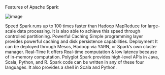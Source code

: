Features of Apache Spark:

![image](https://user-images.githubusercontent.com/32897934/119875372-50403a80-bf44-11eb-8939-4ac8996a1e4d.png)

Speed
Spark runs up to 100 times faster than Hadoop MapReduce for large-scale data processing. It is also able to achieve this speed through controlled partitioning.
Powerful Caching
Simple programming layer provides powerful caching and disk persistence capabilities.
Deployment
It can be deployed through Mesos, Hadoop via YARN, or Spark’s own cluster manager.
Real-Time
It offers Real-time computation & low latency because of in-memory computation.
 Polyglot
Spark provides high-level APIs in Java, Scala, Python, and R. Spark code can be written in any of these four languages. It also provides a shell in Scala and Python.
